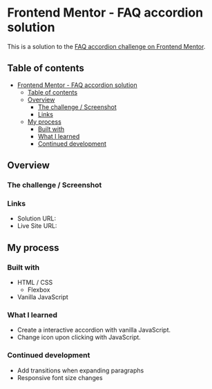 # Frontend Mentor - FAQ accordion solution

This is a solution to the [FAQ accordion challenge on Frontend Mentor](https://www.frontendmentor.io/challenges/faq-accordion-wyfFdeBwBz). 
## Table of contents

- [Frontend Mentor - FAQ accordion solution](#frontend-mentor---faq-accordion-solution)
  - [Table of contents](#table-of-contents)
  - [Overview](#overview)
    - [The challenge / Screenshot](#the-challenge--screenshot)
    - [Links](#links)
  - [My process](#my-process)
    - [Built with](#built-with)
    - [What I learned](#what-i-learned)
    - [Continued development](#continued-development)


## Overview

### The challenge / Screenshot


### Links

- Solution URL:
- Live Site URL:

## My process

### Built with

- HTML / CSS
  - Flexbox
- Vanilla JavaScript

### What I learned

- Create a interactive accordion with vanilla JavaScript.
- Change icon upon clicking with JavaScript.

### Continued development

- Add transitions when expanding paragraphs
- Responsive font size changes
